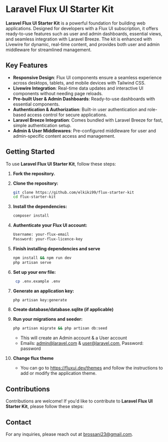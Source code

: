 # Laravel Flux UI Starter Kit

**Laravel Flux UI Starter Kit** is a powerful foundation for building web applications. Designed for developers with a Flux UI subscription, it offers ready-to-use features such as user and admin dashboards, essential views, and seamless integration with Laravel Breeze. The kit is enhanced with Livewire for dynamic, real-time content, and provides both user and admin middleware for streamlined management.




## Key Features

- **Responsive Design**: Flux UI components ensure a seamless experience across desktops, tablets, and mobile devices with Tailwind CSS.
- **Livewire Integration**: Real-time data updates and interactive UI components without needing page reloads.
- **Pre-built User & Admin Dashboards**: Ready-to-use dashboards with essential components.
- **Authentication & Authorization**: Built-in user authentication and role-based access control for secure applications.
- **Laravel Breeze Integration**: Comes bundled with Laravel Breeze for fast, simple authentication setup.
- **Admin & User Middlewares**: Pre-configured middleware for user and admin-specific content access and management.

## Getting Started

To use **Laravel Flux UI Starter Kit**, follow these steps:

1. **Fork the repository.**

2. **Clone the repository:**

    ```bash
    git clone https://github.com/elkiki99/flux-starter-kit
    cd flux-starter-kit
    ```

3. **Install the dependencies:**

    ```bash
    composer install
    ```
        
4. **Authenticate your Flux UI account:**
      
    ```bash
    Username: your-flux-email
    Password: your-flux-licence-key
    ```
    
5. **Finish installing dependencies and serve**

    ```bash
    npm install && npm run dev
    php artisan serve
    ```

6. **Set up your env file:**
   
    ```bash
     cp .env.example .env
     ```

7. **Generate an application key:**

     ```bash
     php artisan key:generate
     ```

9. **Create database/database.sqlite (if applicable)**
    
10. **Run your migrations and seeder:**

    ```bash
    php artisan migrate && php artisan db:seed
    ```
    
    - This will create an Admin account & a User account
    - Emails: admin@laravel.com & user@laravel.com, Password: password

11. **Change flux theme**

    - You can go to https://fluxui.dev/themes and follow the instructions to add or modify the application theme.
      
## Contributions

Contributions are welcome! If you'd like to contribute to **Laravel Flux UI Starter Kit**, please follow these steps:

## Contact

For any inquiries, please reach out at brossani23@gmail.com.
